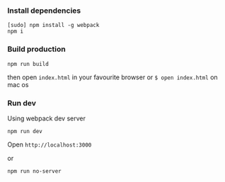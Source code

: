 ### Install dependencies

```
[sudo] npm install -g webpack
npm i
```

### Build production

```
npm run build
```

then open `index.html` in your favourite browser or  `$ open index.html` on mac os

### Run dev

Using webpack dev server

```
npm run dev
```
Open `http://localhost:3000`

or

```
npm run no-server
```
